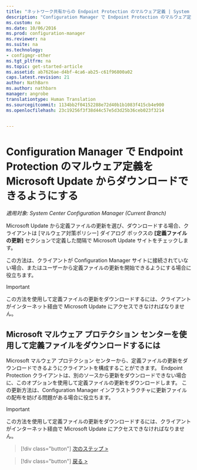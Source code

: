 ```yaml
---
title: "ネットワーク共有からの Endpoint Protection のマルウェア定義 | System Center Configuration Manager"
description: "Configuration Manager で Endpoint Protection のマルウェア定義を Microsoft Update からダウンロードできるようにする方法について説明します。"
ms.custom: na
ms.date: 10/06/2016
ms.prod: configuration-manager
ms.reviewer: na
ms.suite: na
ms.technology:
- configmgr-other
ms.tgt_pltfrm: na
ms.topic: get-started-article
ms.assetid: ab7626ae-d4bf-4ca6-ab25-c61f96800a02
caps.latest.revision: 21
author: NathBarn
ms.author: nathbarn
manager: angrobe
translationtype: Human Translation
ms.sourcegitcommit: 1134bb2f04152288e72d40b1b1083f415cb4e900
ms.openlocfilehash: 23c19256f3f38d44c57e5d3d25b36ceb023f3214


---
```


# <a name="enable-endpoint-protection-malware-definitions-to-download-from-microsoft-updates-for-configuration-manager"></a>Configuration Manager で Endpoint Protection のマルウェア定義を Microsoft Update からダウンロードできるようにする

*適用対象: System Center Configuration Manager (Current Branch)*


 Microsoft Update から定義ファイルの更新を選び、ダウンロードする場合、クライアントは [マルウェア対策ポリシー] ダイアログ ボックスの **[定義ファイルの更新]** セクションで定義した間隔で Microsoft Update サイトをチェックします。

 この方法は、クライアントが Configuration Manager サイトに接続されていない場合、またはユーザーから定義ファイルの更新を開始できるようにする場合に役立ちます。

> [!IMPORTANT]
>  この方法を使用して定義ファイルの更新をダウンロードするには、クライアントがインターネット経由で Microsoft Update にアクセスできなければなりません。

## <a name="using-the-microsoft-malware-protection-center-to-download-definitions"></a>Microsoft マルウェア プロテクション センターを使用して定義ファイルをダウンロードするには
 Microsoft マルウェア プロテクション センターから、定義ファイルの更新をダウンロードできるようにクライアントを構成することができます。 Endpoint Protection クライアントは、別のソースから更新をダウンロードできない場合に、このオプションを使用して定義ファイルの更新をダウンロードします。 この更新方法は、Configuration Manager インフラストラクチャに更新ファイルの配布を妨げる問題がある場合に役立ちます。

> [!IMPORTANT]
>  この方法を使用して定義ファイルの更新をダウンロードするには、クライアントがインターネット経由で Microsoft Update にアクセスできなければなりません。


> [!div class="button"]
[次のステップ >](endpoint-antimalware-policies.md)

> [!div class="button"]
[戻る >](endpoint-configure-alerts.md)



<!--HONumber=Nov16_HO1-->


